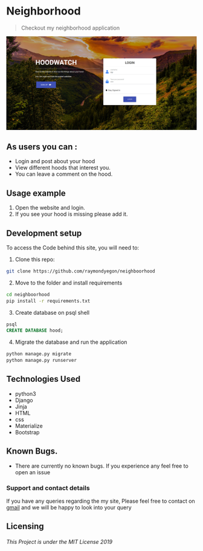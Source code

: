 # Neighborhood
> Checkout my neighborhood application

<!-- #### This is my personal gallery website where you can see photos that i have uploaded. -->
![Screenshot](hood.jpg)

## As users you can :
* Login and post about your hood                             
* View different hoods that interest you.
* You can leave a comment on the hood.
<!-- * Click on a single photo to expand it and view the details of the photo. -->
<!-- * Copy a link to the photo to share with my friends.
* Search a photo . -->

## Usage example

1. Open the website and login.
2. If you see your hood is missing please add it.


## Development setup

To access the Code behind this site, you will need to:

1. Clone this repo:
  ```bash
  git clone https://github.com/raymondyegon/neighboorhood
  ```
2. Move to the folder and install requirements
  ```bash
  cd neighboorhood
  pip install -r requirements.txt
  ```
3. Create database on psql shell
  ```SQL
  psql
  CREATE DATABASE hood;
  ```
4. Migrate the database and run the application
  ```bash
  python manage.py migrate
  python manage.py runserver
  ```

## Technologies Used
* python3
* Django
* Jinja
* HTML
* css
* Materialize
* Bootstrap

## Known Bugs.
* There are currently no known bugs. If you experience any feel free to open an issue

### Support and contact details
If you have any queries regarding the my site,
Please feel free to contact on [gmail](mailto://raymondyegon17@gmail.com) and we will be happy to look into your query

## Licensing
###### This Project is under the MIT License 2019
  